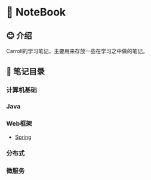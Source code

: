 # 📕 NoteBook

## 😊 介绍

Carroll的学习笔记，主要用来存放一些在学习之中做的笔记。

## 📝 笔记目录

### 计算机基础

### Java

### Web框架
- [Spring](notes/Spring.md)

### 分布式

### 微服务






